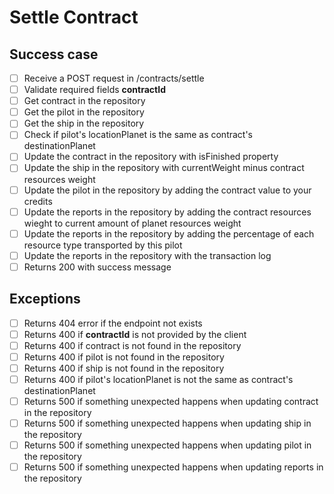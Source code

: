 # Settle Contract

## Success case
- [ ] Receive a POST request in /contracts/settle
- [ ] Validate required fields **contractId**
- [ ] Get contract in the repository
- [ ] Get the pilot in the repository
- [ ] Get the ship in the repository
- [ ] Check if pilot's locationPlanet is the same as contract's destinationPlanet
- [ ] Update the contract in the repository with isFinished property
- [ ] Update the ship in the repository with currentWeight minus contract resources weight
- [ ] Update the pilot in the repository by adding the contract value to your credits
- [ ] Update the reports in the repository by adding the contract resources wieght to current amount of planet resources weight
- [ ] Update the reports in the repository by adding the percentage of each resource type transported by this pilot
- [ ] Update the reports in the repository with the transaction log
- [ ] Returns 200 with success message

## Exceptions
- [ ] Returns 404 error if the endpoint not exists
- [ ] Returns 400 if **contractId** is not provided by the client
- [ ] Returns 400 if contract is not found in the repository
- [ ] Returns 400 if pilot is not found in the repository
- [ ] Returns 400 if ship is not found in the repository
- [ ] Returns 400 if pilot's locationPlanet is not the same as contract's destinationPlanet
- [ ] Returns 500 if something unexpected happens when updating contract in the repository
- [ ] Returns 500 if something unexpected happens when updating ship in the repository
- [ ] Returns 500 if something unexpected happens when updating pilot in the repository
- [ ] Returns 500 if something unexpected happens when updating reports in the repository